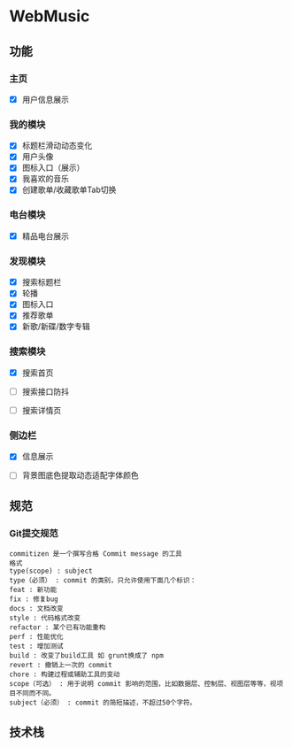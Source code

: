 # WebMusic
## 功能

### 主页

- [x] 用户信息展示

### 我的模块

- [x] 标题栏滑动动态变化
- [x] 用户头像
- [x] 图标入口（展示）
- [x] 我喜欢的音乐
- [x] 创建歌单/收藏歌单Tab切换

### 电台模块

- [x] 精品电台展示

### 发现模块

- [x] 搜索标题栏
- [x] 轮播
- [x] 图标入口
- [x] 推荐歌单
- [x] 新歌/新碟/数字专辑

### 搜索模块
- [x] 搜索首页
- [ ] 搜索接口防抖
- [ ] 搜索详情页


### 侧边栏
- [x] 信息展示
- [ ] 背景图底色提取动态适配字体颜色



## 规范
### Git提交规范

```
commitizen 是一个撰写合格 Commit message 的工具
格式
type(scope) : subject
type（必须） : commit 的类别，只允许使用下面几个标识：
feat : 新功能
fix : 修复bug
docs : 文档改变
style : 代码格式改变
refactor : 某个已有功能重构
perf : 性能优化
test : 增加测试
build : 改变了build工具 如 grunt换成了 npm
revert : 撤销上一次的 commit
chore : 构建过程或辅助工具的变动
scope（可选） : 用于说明 commit 影响的范围，比如数据层、控制层、视图层等等，视项目不同而不同。
subject（必须） : commit 的简短描述，不超过50个字符。
```
## 技术栈
